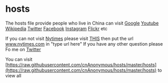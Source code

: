 # hosts

The hosts file  provide people who live in China can visit [Google](https://www.google.com/ncr) [Youtube](https://www.youtube.com) [Wikipedia](https://www.wikipedia.org) [Twitter](https://twitter.com) [Facebook](https://www.facebook.com) [Instagram](https://www.instagram.com) [Flickr](https://www.flickr.com/)   etc

If you can not visit [Nytimes](http://www.nytimes.com) please visit [THIS](https://proxy-mirror.appspot.com) then put the url www.nytimes.com in "type url here" If you have any other question please Fo me on [Twitter](https://twitter.com/tusenpou)

  You can visit [https://raw.githubusercontent.com/cnAnonymous/hosts/master/hosts](https://raw.githubusercontent.com/cnAnonymous/hosts/master/hosts) to view all
